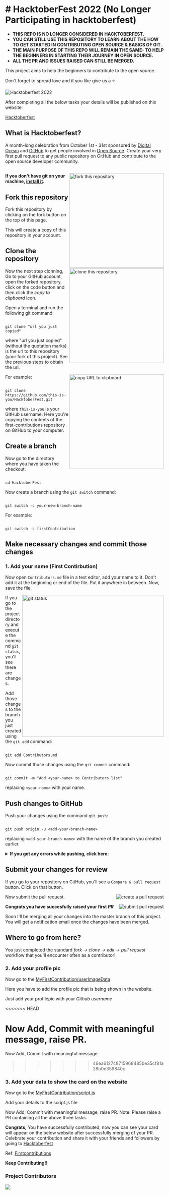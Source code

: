 
# # HacktoberFest 2022 (No Longer Participating in hacktoberfest)

- **THIS REPO IS NO LONGER CONSIDERED IN HACKTOBERFEST.**  
- **YOU CAN STILL USE THIS REPOSITORY TO LEARN ABOUT THE HOW TO GET STARTED IN CONTRIBUTING OPEN SOURCE & BASICS OF GIT.**
- **THE MAIN PURPOSE OF THIS REPO WILL REMAIN THE SAME- TO HELP THE BEGINNERS IN STARTING THEIR JOURNEY IN OPEN SOURCE.**
- **ALL THE PR AND ISSUES RAISED CAN STILL BE MERGED.**


This project aims to help the beginners to contribute to the open source.

Don't forget to spread love and if you like give us a ⭐️

  

![Hacktoberfest 2022](HacktoberBanner.png)

  

After completing all the below tasks your details will be published on this website:

[Hacktoberfest](https://niteshjitender.github.io/HacktoberFest2022/)

  

## What is Hacktoberfest?

A month-long celebration from October 1st - 31st sponsored by [Digital Ocean](https://hacktoberfest.digitalocean.com/) and [GitHub](https://github.com/blog/2433-celebrate-open-source-this-october-with-hacktoberfest) to get people involved in [Open Source](https://github.com/open-source). Create your very first pull request to any public repository on GitHub and contribute to the open source developer community.

  


  
  
  

##

  
  
  

<img  align="right"  width="300"  src="https://firstcontributions.github.io/assets/Readme/fork.png"  alt="fork this repository"  />

  

#### If you don't have git on your machine, [install it](https://help.github.com/articles/set-up-git/).

  

## Fork this repository

  

Fork this repository by clicking on the fork button on the top of this page.

This will create a copy of this repository in your account.

  
  

## Clone the repository

  

<img  align="right"  width="300"  src="https://firstcontributions.github.io/assets/Readme/clone.png"  alt="clone this repository"  />

  

Now the next step clonning, Go to your GitHub account, open the forked repository, click on the code button and then click the _copy to clipboard_ icon.

  

Open a terminal and run the following git command:

  

```

git clone "url you just copied"

```

  

where "url you just copied" (without the quotation marks) is the url to this repository (your fork of this project). See the previous steps to obtain the url.

  

<img  align="right"  width="300"  src="https://firstcontributions.github.io/assets/Readme/copy-to-clipboard.png"  alt="copy URL to clipboard"  />

  

For example:

  

```

git clone https://github.com/this-is-you/HacktoberFest.git

```

  

where `this-is-you` is your GitHub username. Here you're copying the contents of the first-contributions repository on GitHub to your computer.

  

## Create a branch

  

Now go to the directory where you have taken the checkout:

```

cd HacktoberFest

```

  

Now create a branch using the `git switch` command:

  

```

git switch -c your-new-branch-name

```

  

For example:

  

```

git switch -c firstContribution

```

  

## Make necessary changes and commit those changes

  

### 1. Add your name (First Contirbution)

  

Now open `Contributors.md` file in a text editor, add your name to it. Don't add it at the beginning or end of the file. Put it anywhere in between. Now, save the file.

  

<img  align="right"  width="450"  src="https://firstcontributions.github.io/assets/Readme/git-status.png"  alt="git status"  />

  

If you go to the project directory and execute the command `git status`, you'll see there are changes.

  

Add those changes to the branch you just created using the `git add` command:

  

```

git add Contributors.md

```

  

Now commit those changes using the `git commit` command:

  

```

git commit -m "Add <your-name> to Contributors list"

```

  

replacing `<your-name>` with your name.

  

## Push changes to GitHub

  

Push your changes using the command `git push`:

  

```

git push origin -u <add-your-branch-name>

```

  

replacing `<add-your-branch-name>` with the name of the branch you created earlier.

  

<details>

<summary>  <strong>If you get any errors while pushing, click here:</strong>  </summary>

  

*  ### Authentication Error

<pre>remote: Support for password authentication was removed on August 13, 2021. Please use a personal access token instead.

remote: Please see https://github.blog/2020-12-15-token-authentication-requirements-for-git-operations/ for more information.

fatal: Authentication failed for 'https://github.com/<your-username>/first-contributions.git/'</pre>

Go to [GitHub's tutorial](https://docs.github.com/en/authentication/connecting-to-github-with-ssh/adding-a-new-ssh-key-to-your-github-account) on generating and configuring an SSH key to your account.

  

</details>

  

## Submit your changes for review

  

If you go to your repository on GitHub, you'll see a `Compare & pull request` button. Click on that button.

  

<img  style="float: right;"  src="https://firstcontributions.github.io/assets/Readme/compare-and-pull.png"  alt="create a pull request"  />

  

Now submit the pull request.

  

<img  style="float: right;"  src="https://firstcontributions.github.io/assets/Readme/submit-pull-request.png"  alt="submit pull request"  />

  

**Congrats you have succesfully raised your first *PR***

  

Soon I'll be merging all your changes into the master branch of this project. You will get a notification email once the changes have been merged.

  

## Where to go from here?

You just completed the standard _fork -> clone -> edit -> pull request_ workflow that you'll encounter often as a contributor!

  

### 2. Add your profile pic

Now go to the [MyFirstContribution/userImageData](https://github.com/niteshjitender/HacktoberFest2022/tree/main/MyFirstContribution/userImageData)

Here you have to add the profile pic that is being shown in the website.

Just add your profilepic with your *Github username*

<<<<<<< HEAD
  

Now Add, Commit with meaningful message, raise PR.
=======
Now Add, Commit with meaningful message.
>>>>>>> 46ea612748715968485be35cf81a28b0e359840c

  

### 3. Add your data to show the card on the website

  

Now go to the [MyFirstContribution/script.js](https://github.com/niteshjitender/HacktoberFest2022/blob/main/MyFirstContribution/script.js)

Add your details to the script.js file

Now Add, Commit with meaningful message, raise PR.
Note: Please raise a PR containing all the above three tasks.

  
  

**Congrats,** You have successfully contributed, now you can see your card will appear on the below website after successfully merging of your PR. Celebrate your contribution and share it with your friends and followers by going to [Hacktoberfest](https://niteshjitender.github.io/HacktoberFest2022/)

  

Ref: [Firstcontributions](https://github.com/firstcontributions/first-contributions)
  

**Keep Contributing!!**

 ### Project Contributors
<a href="https://github.com/niteshjitender/HacktoberFest2022/graphs/contributors">
<img src="https://contrib.rocks/image?repo=niteshjitender/HacktoberFest2022" />
</a>

 
 
